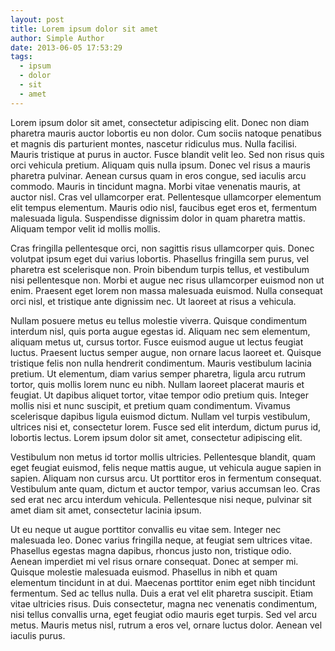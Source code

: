 ```yaml
---
layout: post
title: Lorem ipsum dolor sit amet
author: Simple Author
date: 2013-06-05 17:53:29
tags:
  - ipsum
  - dolor
  - sit
  - amet
---
```


Lorem ipsum dolor sit amet, consectetur adipiscing elit. Donec non diam pharetra
mauris auctor lobortis eu non dolor. Cum sociis natoque penatibus et magnis dis
parturient montes, nascetur ridiculus mus. Nulla facilisi. Mauris tristique at
purus in auctor. Fusce blandit velit leo. Sed non risus quis orci vehicula
pretium. Aliquam quis nulla ipsum. Donec vel risus a mauris pharetra pulvinar.
Aenean cursus quam in eros congue, sed iaculis arcu commodo. Mauris in tincidunt
magna. Morbi vitae venenatis mauris, at auctor nisl. Cras vel ullamcorper erat.
Pellentesque ullamcorper elementum elit tempus elementum. Mauris odio nisl,
faucibus eget eros et, fermentum malesuada ligula. Suspendisse dignissim dolor
in quam pharetra mattis. Aliquam tempor velit id mollis mollis.

Cras fringilla pellentesque orci, non sagittis risus ullamcorper quis. Donec
volutpat ipsum eget dui varius lobortis. Phasellus fringilla sem purus, vel
pharetra est scelerisque non. Proin bibendum turpis tellus, et vestibulum nisi
pellentesque non. Morbi et augue nec risus ullamcorper euismod non ut enim.
Praesent eget lorem non massa malesuada euismod. Nulla consequat orci nisl, et
tristique ante dignissim nec. Ut laoreet at risus a vehicula.

Nullam posuere metus eu tellus molestie viverra. Quisque condimentum interdum
nisl, quis porta augue egestas id. Aliquam nec sem elementum, aliquam metus ut,
cursus tortor. Fusce euismod augue ut lectus feugiat luctus. Praesent luctus
semper augue, non ornare lacus laoreet et. Quisque tristique felis non nulla
hendrerit condimentum. Mauris vestibulum lacinia pretium. Ut elementum, diam
varius semper pharetra, ligula arcu rutrum tortor, quis mollis lorem nunc eu
nibh. Nullam laoreet placerat mauris et feugiat. Ut dapibus aliquet tortor,
vitae tempor odio pretium quis. Integer mollis nisi et nunc suscipit, et pretium
quam condimentum. Vivamus scelerisque dapibus ligula euismod dictum. Nullam vel
turpis vestibulum, ultrices nisi et, consectetur lorem. Fusce sed elit interdum,
dictum purus id, lobortis lectus. Lorem ipsum dolor sit amet, consectetur
adipiscing elit.

Vestibulum non metus id tortor mollis ultricies. Pellentesque blandit, quam eget
feugiat euismod, felis neque mattis augue, ut vehicula augue sapien in sapien.
Aliquam non cursus arcu. Ut porttitor eros in fermentum consequat. Vestibulum
ante quam, dictum et auctor tempor, varius accumsan leo. Cras sed erat nec arcu
interdum vehicula. Pellentesque nisi neque, pulvinar sit amet diam sit amet,
consectetur lacinia ipsum.

Ut eu neque ut augue porttitor convallis eu vitae sem. Integer nec malesuada
leo. Donec varius fringilla neque, at feugiat sem ultrices vitae. Phasellus
egestas magna dapibus, rhoncus justo non, tristique odio. Aenean imperdiet mi
vel risus ornare consequat. Donec at semper mi. Quisque molestie malesuada
euismod. Phasellus in nibh et quam elementum tincidunt in at dui. Maecenas
porttitor enim eget nibh tincidunt fermentum. Sed ac tellus nulla. Duis a erat
vel elit pharetra suscipit. Etiam vitae ultricies risus. Duis consectetur, magna
nec venenatis condimentum, nisi tellus convallis urna, eget feugiat odio mauris
eget turpis. Sed vel arcu metus. Mauris metus nisl, rutrum a eros vel, ornare
luctus dolor. Aenean vel iaculis purus.
